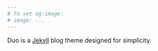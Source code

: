 ```yaml
---
# To set og:image:
# image: ...
---
```


Duo is a [Jekyll](http://jekyllrb.com/) blog theme designed for simplicity.
